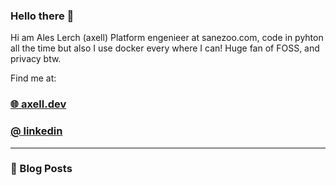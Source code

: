 ### Hello there 👋

Hi am Ales Lerch (axell) Platform engenieer at sanezoo.com, code in pyhton all the time but also I use docker every where I can! 
Huge fan of FOSS, and privacy btw. 

Find me at:

### [🌐 axell.dev](https://axell.dev)
### [@ linkedin](https://linkedin.com/in/yxhlbgwk)

<!--
**axeII/axeII** is a ✨ _special_ ✨ repository because its `README.md` (this file) appears on your GitHub profile.

Here are some ideas to get you started:

- 🔭 I’m currently working on ...
- 🌱 I’m currently learning ...
- 👯 I’m looking to collaborate on ...
- 🤔 I’m looking for help with ...
- 💬 Ask me about ...
- 📫 How to reach me: ...
- 😄 Pronouns: ...
- ⚡ Fun fact: ...
-->

<hr />


### 📙 Blog Posts
<!--START_SECTION:feed-->
<!--END_SECTION:feed-->
